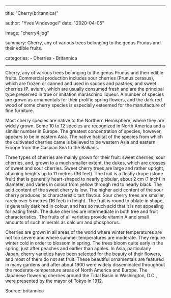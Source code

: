---

title: "Cherry(britannica)"

author: "Yves Vindevogel"
date: "2020-04-05"

image: "cherry4.jpg"

summary: Cherry, any of various trees belonging to the genus Prunus and their edible fruits. 

categories:
    - Cherries
    - Britannica
    
----------

Cherry, any of various trees belonging to the genus Prunus and their edible fruits. Commercial production includes sour cherries (Prunus cerasus), which are frozen or canned and used in sauces and pastries, and sweet cherries (P. avium), which are usually consumed fresh and are the principal type preserved in true or imitation maraschino liqueur. A number of species are grown as ornamentals for their prolific spring flowers, and the dark red wood of some cherry species is especially esteemed for the manufacture of fine furniture.

Most cherry species are native to the Northern Hemisphere, where they are widely grown. Some 10 to 12 species are recognized in North America and a similar number in Europe. The greatest concentration of species, however, appears to be in eastern Asia. The native habitat of the species from which the cultivated cherries came is believed to be western Asia and eastern Europe from the Caspian Sea to the Balkans.

Three types of cherries are mainly grown for their fruit: sweet cherries, sour cherries, and, grown to a much smaller extent, the dukes, which are crosses of sweet and sour cherries. Sweet cherry trees are large and rather upright, attaining heights up to 11 metres (36 feet). The fruit is a fleshy drupe (stone fruit) that is generally heart-shaped to nearly globular, about 2 cm (1 inch) in diameter, and varies in colour from yellow through red to nearly black. The acid content of the sweet cherry is low. The higher acid content of the sour cherry produces its characteristic tart flavour. Sour cherry trees are smaller, rarely over 5 metres (16 feet) in height. The fruit is round to oblate in shape, is generally dark red in colour, and has so much acid that it is not appealing for eating fresh. The duke cherries are intermediate in both tree and fruit characteristics. The fruits of all varieties provide vitamin A and small amounts of such minerals as calcium and phosphorus.

Cherries are grown in all areas of the world where winter temperatures are not too severe and where summer temperatures are moderate. They require winter cold in order to blossom in spring. The trees bloom quite early in the spring, just after peaches and earlier than apples. In Asia, particularly Japan, cherry varieties have been selected for the beauty of their flowers, and most of them do not set fruit. These beautiful ornamentals are featured in many gardens and after about 1900 were widely disseminated throughout the moderate-temperature areas of North America and Europe. The Japanese flowering cherries around the Tidal Basin in Washington, D.C., were presented by the mayor of Tokyo in 1912.

Source: britannica